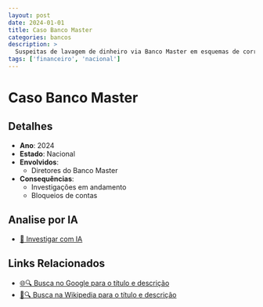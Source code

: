 ```yaml
---
layout: post
date: 2024-01-01
title: Caso Banco Master
categories: bancos
description: > 
  Suspeitas de lavagem de dinheiro via Banco Master em esquemas de corrupção.
tags: ['financeiro', 'nacional']
---
```


# Caso Banco Master

## Detalhes
- **Ano**: 2024
- **Estado**: Nacional
- **Envolvidos**:
  - Diretores do Banco Master
- **Consequências**:
  - Investigações em andamento
  - Bloqueios de contas

## Analise por IA
- [🤖 Investigar com IA](https://www.perplexity.ai/search?q=%22esc%C3%A2ndalo%20financeiro%20Brasil%22%20Caso%20Banco%20Master%20Suspeitas%20de%20lavagem%20de%20dinheiro%20via%20Banco%20Master%20em%20esquemas%20de%20corrup%C3%A7%C3%A3o.%20Nacional%202024)

## Links Relacionados
- [🌐🔍 Busca no Google para o título e descrição](https://www.google.com/search?q=%22esc%C3%A2ndalo%20financeiro%20Brasil%22%20Caso%20Banco%20Master%20Suspeitas%20de%20lavagem%20de%20dinheiro%20via%20Banco%20Master%20em%20esquemas%20de%20corrup%C3%A7%C3%A3o.%20Nacional%202024)
- [📖🔍 Busca na Wikipedia para o título e descrição](https://pt.wikipedia.org/w/index.php?search=%22esc%C3%A2ndalo%20financeiro%20Brasil%22%20Caso%20Banco%20Master%20Suspeitas%20de%20lavagem%20de%20dinheiro%20via%20Banco%20Master%20em%20esquemas%20de%20corrup%C3%A7%C3%A3o.%20Nacional%202024)

